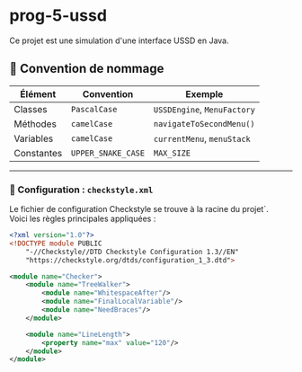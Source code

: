 # prog-5-ussd

Ce projet est une simulation d'une interface USSD en Java. 

## 🔡 Convention de nommage

| Élément         | Convention           | Exemple                      |
|----------------|----------------------|------------------------------|
| Classes        | `PascalCase`         | `USSDEngine`, `MenuFactory` |
| Méthodes       | `camelCase`          | `navigateToSecondMenu()`    |
| Variables      | `camelCase`          | `currentMenu`, `menuStack`  |
| Constantes     | `UPPER_SNAKE_CASE`   | `MAX_SIZE`                  |


---
### 📄 Configuration : `checkstyle.xml`

Le fichier de configuration Checkstyle se trouve à la racine du projet`.  
Voici les règles principales appliquées :

```xml
<?xml version="1.0"?>
<!DOCTYPE module PUBLIC
    "-//Checkstyle//DTD Checkstyle Configuration 1.3//EN"
    "https://checkstyle.org/dtds/configuration_1_3.dtd">

<module name="Checker">
    <module name="TreeWalker">
        <module name="WhitespaceAfter"/>
        <module name="FinalLocalVariable"/>
        <module name="NeedBraces"/>
    </module>

    <module name="LineLength">
        <property name="max" value="120"/>
    </module>
</module>
